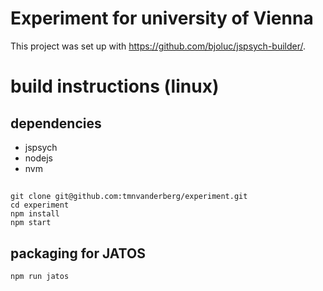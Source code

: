 # Experiment for university of Vienna

This project was set up with https://github.com/bjoluc/jspsych-builder/. 

# build instructions (linux)

## dependencies
- jspsych
- nodejs
- nvm
##
```
git clone git@github.com:tmnvanderberg/experiment.git
cd experiment
npm install
npm start
```

## packaging for JATOS 
``` npm run jatos ```


